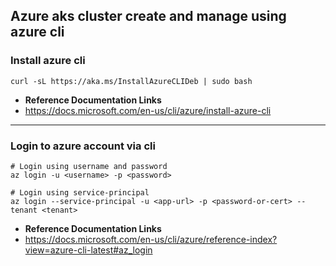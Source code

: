 ## Azure aks cluster create and manage using azure cli

### Install azure cli 
```
curl -sL https://aka.ms/InstallAzureCLIDeb | sudo bash
```

- **Reference Documentation Links**
- https://docs.microsoft.com/en-us/cli/azure/install-azure-cli

***

### Login to azure account via cli
```
# Login using username and password
az login -u <username> -p <password>

# Login using service-principal
az login --service-principal -u <app-url> -p <password-or-cert> --tenant <tenant>

```
- **Reference Documentation Links**
- https://docs.microsoft.com/en-us/cli/azure/reference-index?view=azure-cli-latest#az_login
  
